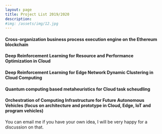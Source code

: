 ```yaml
---
layout: page
title: Project List 2019/2020 
description:
#img: /assets/img/12.jpg
---
```


#### **Cross-organization business process execution engine on the Ethereum blockchain**

#### **Deep Reinforcement Learning for Resource and Performance Optimization in Cloud**

#### **Deep Reinforcement Learning for Edge Network Dynamic Clustering in Cloud Computing**


#### **Quantum computing based metaheuristics for Cloud task scheudling**


#### **Orchestration of Computing Infrastructure for Future Autonomous Vehicles (focus on architecture and prototype in Cloud, Edge, IoT and program vehicles)**


You can email me if you have your own idea, I will be very happy for a discussion on that.

